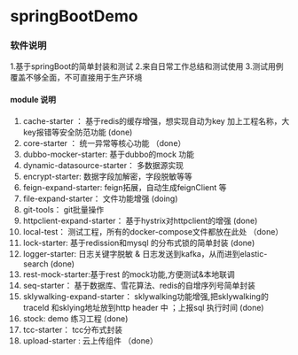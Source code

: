 # springBootDemo

### 软件说明

1.基于springBoot的简单封装和测试
2.来自日常工作总结和测试使用
3.测试用例覆盖不够全面，不可直接用于生产环境

#### module 说明

1. cache-starter ： 基于redis的缓存增强，想实现自动为key 加上工程名称，大key报错等安全防范功能 (done)
2. core-starter ： 统一异常等核心功能 （done）
3. dubbo-mocker-starter:  基于dubbo的mock 功能
4. dynamic-datasource-starter： 多数据源实现
5. encrypt-starter: 数据字段加解密，字段脱敏等等
6. feign-expand-starter:  feign拓展，自动生成feignClient 等
7. file-expand-starter： 文件功能增强 (doing)
8. git-tools： git批量操作
9. httpclient-expand-starter： 基于hystrix对httpclient的增强  (done)
10. local-test： 测试工程，所有的docker-compose文件都放在此处 （done）
11. lock-starter: 基于redission和mysql 的分布式锁的简单封装  (done)
12. logger-starter: 日志关键字脱敏 &  日志发送到kafka，从而进到elastic-search  (done)
13. rest-mock-starter:基于rest 的mock功能,方便测试&本地联调  
14. seq-starter： 基于数据库、雪花算法、redis的自增序列号简单封装
15. sklywalking-expand-starter： sklywalking功能增强,把sklywalking的traceId 和sklying地址放到http header 中 ；上报sql 执行时间  (done)
16. stock: demo 练习工程  (done)
17. tcc-starter： tcc分布式封装
18. upload-starter : 云上传组件 （done）



